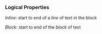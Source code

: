 ### Logical Properties

*Inline:* start to end of a _line_ of text _in_ the block

*Block:* start to end of the _block_ of text
